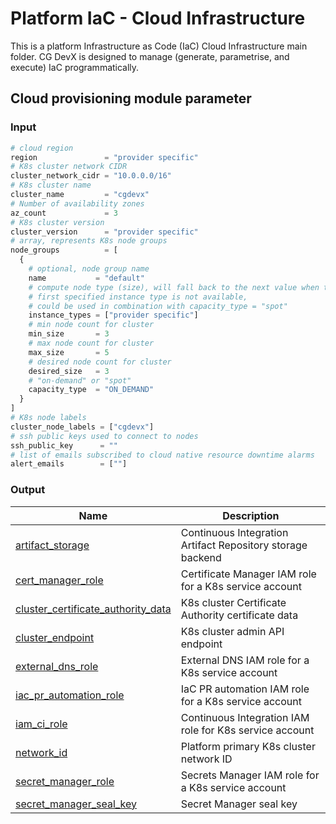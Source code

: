# Platform IaC - Cloud Infrastructure

This is a platform Infrastructure as Code (IaC) Cloud Infrastructure main folder.
CG DevX is designed to manage (generate, parametrise, and execute) IaC programmatically.

## Cloud provisioning module parameter

### Input

```terraform
# cloud region
region               = "provider specific"
# K8s cluster network CIDR
cluster_network_cidr = "10.0.0.0/16"
# K8s cluster name
cluster_name         = "cgdevx"
# Number of availability zones
az_count             = 3
# K8s cluster version
cluster_version      = "provider specific"
# array, represents K8s node groups
node_groups          = [
  {
    # optional, node group name
    name           = "default"
    # compute node type (size), will fall back to the next value when the
    # first specified instance type is not available, 
    # could be used in combination with capacity_type = "spot"
    instance_types = ["provider specific"]
    # min node count for cluster
    min_size       = 3
    # max node count for cluster
    max_size       = 5
    # desired node count for cluster
    desired_size   = 3
    # "on-demand" or "spot"
    capacity_type  = "ON_DEMAND"
  }
]
# K8s node labels
cluster_node_labels = ["cgdevx"]
# ssh public keys used to connect to nodes
ssh_public_key      = ""
# list of emails subscribed to cloud native resource downtime alarms
alert_emails        = [""]


```

### Output

| Name                                                                                                                                             | Description                                                |
|--------------------------------------------------------------------------------------------------------------------------------------------------|------------------------------------------------------------|
| <a name="output_artifact_storage"></a> [artifact\_storage](#output\_artifact\_storage)                                                           | Continuous Integration Artifact Repository storage backend |
| <a name="output_cert_manager_role"></a> [cert\_manager\_role](#output\_cert\_manager\_role)                                                      | Certificate Manager IAM role for a K8s service account     |
| <a name="output_cluster_certificate_authority_data"></a> [cluster\_certificate\_authority\_data](#output\_cluster\_certificate\_authority\_data) | K8s cluster Certificate Authority certificate data         |
| <a name="output_cluster_endpoint"></a> [cluster\_endpoint](#output\_cluster\_endpoint)                                                           | K8s cluster admin API endpoint                             |
| <a name="output_external_dns_role"></a> [external\_dns\_role](#output\_external\_dns\_role)                                                      | External DNS IAM role for a K8s service account            |
| <a name="output_iac_pr_automation_role"></a> [iac\_pr\_automation\_role](#output\_iac\_pr\_automation\_role)                                     | IaC PR automation IAM role for a K8s service account       |
| <a name="output_iam_ci_role"></a> [iam\_ci\_role](#output\_iam\_ci\_role)                                                                        | Continuous Integration IAM role for K8s service account    |
| <a name="output_network_id"></a> [network\_id](#output\_network\_id)                                                                             | Platform primary K8s cluster network ID                    |
| <a name="output_secret_manager_role"></a> [secret\_manager\_role](#output\_secret\_manager\_role)                                                | Secrets Manager IAM role for a K8s service account         |
| <a name="output_secret_manager_seal_key"></a> [secret\_manager\_seal\_key](#output\_secret\_manager\_seal\_key)                                  | Secret Manager seal key                                    |
